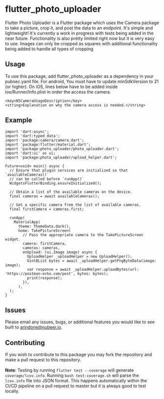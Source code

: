 # flutter_photo_uploader

Flutter Photo Uploader is a Flutter package which uses the Camera package to take a picture, crop it, and post the data to an endpoint. It's simple and lightweight! It's currently a work in progress with tests being added in the near future. Functionality is also pretty limited right now but it is very easy to use. Images can only be cropped as squares with additional functionality being added to handle all types of cropping.


## Usage

To use this package, add flutter_photo_uploader as a dependency in your pubsec.yaml file. 
For android, You must have to update minSdkVersion to 21 (or higher). On iOS, lines below have to be added inside ios/Runner/Info.plist in order the access the camera.
```
<key>NSCameraUsageDescription</key>
<string>Explanation on why the camera access is needed.</string>
```

## Example
```
import 'dart:async';
import 'dart:typed_data';
import 'package:camera/camera.dart';
import 'package:flutter/material.dart';
import 'package:photo_uploader/photo_uploader.dart';
import 'dart:ui' as ui;
import 'package:photo_uploader/upload_helper.dart';

Future<void> main() async {
  // Ensure that plugin services are initialized so that `availableCameras()`
  // can be called before `runApp()`
  WidgetsFlutterBinding.ensureInitialized();

  // Obtain a list of the available cameras on the device.
  final cameras = await availableCameras();

  // Get a specific camera from the list of available cameras.
  final firstCamera = cameras.first;

  runApp(
    MaterialApp(
      theme: ThemeData.dark(),
      home: TakePictureScreen(
        // Pass the appropriate camera to the TakePictureScreen widget.
        camera: firstCamera,
        cameras: cameras,
        onUpload: (ui.Image image) async {
          UploadHelper _uploadHelper = new UploadHelper();
          Uint8List bytes = await _uploadHelper.getPngByteData(image: image);
          var response = await _uploadHelper.uploadBytes(url: 'https://postman-echo.com/post', bytes: bytes);
          print(response);
        }),
      ),
  );
}
```

## Issues

Please email any issues, bugs, or additional features you would like to see built to arindone@nubeer.io.

## Contributing

If you wish to contribute to this package you may fork the repository and make a pull request to this repository.
<br><br>**Note**: Testing by running `flutter test --coverage` will generate `coverage/lcov.info`. Running `bash test-coverage.sh` will parse the `lcov.info` file into JSON format. This happens automatically within the CI/CD pipeline on a pull request to master but it is always good to test locally.

